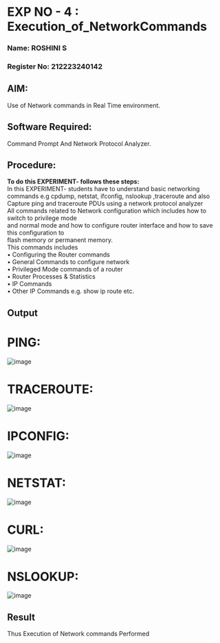 # EXP NO - 4 : Execution_of_NetworkCommands

### Name: ROSHINI S
### Register No: 212223240142
## AIM:
Use of Network commands in Real Time environment.

## Software Required: 
Command Prompt And Network Protocol Analyzer.

## Procedure: 
**To do this EXPERIMENT- follows these steps:**
<BR>
In this EXPERIMENT- students have to understand basic networking commands e.g cpdump, netstat, ifconfig, nslookup ,traceroute and also Capture ping and traceroute PDUs using a network protocol analyzer 
<BR>
All commands related to Network configuration which includes how to switch to privilege mode
<BR>
and normal mode and how to configure router interface and how to save this configuration to
<BR>
flash memory or permanent memory.
<BR>
This commands includes
<BR>
• Configuring the Router commands
<BR>
• General Commands to configure network
<BR>
• Privileged Mode commands of a router 
<BR>
• Router Processes & Statistics
<BR>
• IP Commands
<BR>
• Other IP Commands e.g. show ip route etc.
<BR>

## Output
# PING:
![image](https://github.com/AnbuSelvanS7/4.Execution_of_NetworkCommends/assets/151528411/619fe229-ace0-485e-b9b9-1dd69b9dbe62)

# TRACEROUTE:
![image](https://github.com/AnbuSelvanS7/4.Execution_of_NetworkCommends/assets/151528411/18d36423-484d-4c29-bc28-3a27cc9220c0)

# IPCONFIG:
![image](https://github.com/AnbuSelvanS7/4.Execution_of_NetworkCommends/assets/151528411/07f7db98-4936-4453-b7c7-763724b74ce1)

# NETSTAT:
![image](https://github.com/AnbuSelvanS7/4.Execution_of_NetworkCommends/assets/151528411/4d0ddaf6-adf6-4745-8d07-0a708b108c52)


# CURL:
![image](https://github.com/AnbuSelvanS7/4.Execution_of_NetworkCommends/assets/151528411/28a762bd-6fd7-4dc6-86b5-791a413f4be7)

# NSLOOKUP:
![image](https://github.com/AnbuSelvanS7/4.Execution_of_NetworkCommends/assets/151528411/a4d8006b-ed52-486f-bd75-f452150e0369)

## Result
Thus Execution of Network commands Performed
